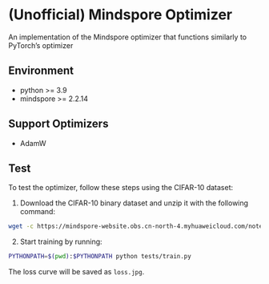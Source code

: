 # (Unofficial) Mindspore Optimizer

An implementation of the Mindspore optimizer that functions similarly to PyTorch’s optimizer

## Environment

- python >= 3.9
- mindspore >= 2.2.14

## Support Optimizers

- AdamW

## Test
To test the optimizer, follow these steps using the CIFAR-10 dataset:

1. Download the CIFAR-10 binary dataset and unzip it with the following command:

```bash
wget -c https://mindspore-website.obs.cn-north-4.myhuaweicloud.com/notebook/datasets/cifar-10-binary.tar.gz -P tests/data/ && tar xzf tests/data/cifar-10-binary.tar.gz -C tests/data/
```

2. Start training by running:

```bash
PYTHONPATH=$(pwd):$PYTHONPATH python tests/train.py
```

The loss curve will be saved as `loss.jpg`.

